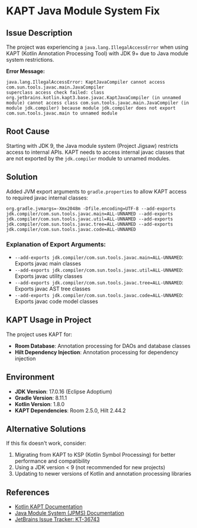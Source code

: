 # KAPT Java Module System Fix

## Issue Description
The project was experiencing a `java.lang.IllegalAccessError` when using KAPT (Kotlin Annotation Processing Tool) with JDK 9+ due to Java module system restrictions.

**Error Message:**
```
java.lang.IllegalAccessError: KaptJavaCompiler cannot access com.sun.tools.javac.main.JavaCompiler
superclass access check failed: class org.jetbrains.kotlin.kapt3.base.javac.KaptJavaCompiler (in unnamed module) cannot access class com.sun.tools.javac.main.JavaCompiler (in module jdk.compiler) because module jdk.compiler does not export com.sun.tools.javac.main to unnamed module
```

## Root Cause
Starting with JDK 9, the Java module system (Project Jigsaw) restricts access to internal APIs. KAPT needs to access internal javac classes that are not exported by the `jdk.compiler` module to unnamed modules.

## Solution
Added JVM export arguments to `gradle.properties` to allow KAPT access to required javac internal classes:

```properties
org.gradle.jvmargs=-Xmx2048m -Dfile.encoding=UTF-8 --add-exports jdk.compiler/com.sun.tools.javac.main=ALL-UNNAMED --add-exports jdk.compiler/com.sun.tools.javac.util=ALL-UNNAMED --add-exports jdk.compiler/com.sun.tools.javac.tree=ALL-UNNAMED --add-exports jdk.compiler/com.sun.tools.javac.code=ALL-UNNAMED
```

### Explanation of Export Arguments:
- `--add-exports jdk.compiler/com.sun.tools.javac.main=ALL-UNNAMED`: Exports javac main classes
- `--add-exports jdk.compiler/com.sun.tools.javac.util=ALL-UNNAMED`: Exports javac utility classes  
- `--add-exports jdk.compiler/com.sun.tools.javac.tree=ALL-UNNAMED`: Exports javac AST tree classes
- `--add-exports jdk.compiler/com.sun.tools.javac.code=ALL-UNNAMED`: Exports javac code model classes

## KAPT Usage in Project
The project uses KAPT for:
- **Room Database**: Annotation processing for DAOs and database classes
- **Hilt Dependency Injection**: Annotation processing for dependency injection

## Environment
- **JDK Version**: 17.0.16 (Eclipse Adoptium)
- **Gradle Version**: 8.11.1  
- **Kotlin Version**: 1.8.0
- **KAPT Dependencies**: Room 2.5.0, Hilt 2.44.2

## Alternative Solutions
If this fix doesn't work, consider:
1. Migrating from KAPT to KSP (Kotlin Symbol Processing) for better performance and compatibility
2. Using a JDK version < 9 (not recommended for new projects)
3. Updating to newer versions of Kotlin and annotation processing libraries

## References
- [Kotlin KAPT Documentation](https://kotlinlang.org/docs/kapt.html)
- [Java Module System (JPMS) Documentation](https://docs.oracle.com/javase/9/docs/api/java.base/module-summary.html)
- [JetBrains Issue Tracker: KT-36743](https://youtrack.jetbrains.com/issue/KT-36743)